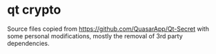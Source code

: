 # qt crypto

Source files copied from <https://github.com/QuasarApp/Qt-Secret> with some personal modifications, mostly the removal of 3rd party dependencies.
